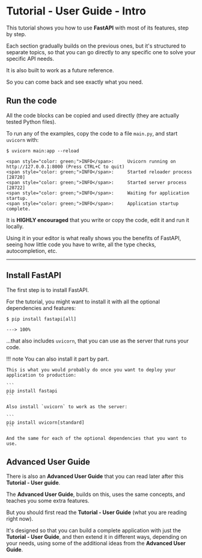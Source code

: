 # Tutorial - User Guide - Intro

This tutorial shows you how to use **FastAPI** with most of its features, step by step.

Each section gradually builds on the previous ones, but it's structured to separate topics, so that you can go directly to any specific one to solve your specific API needs.

It is also built to work as a future reference.

So you can come back and see exactly what you need.

## Run the code

All the code blocks can be copied and used directly (they are actually tested Python files).

To run any of the examples, copy the code to a file `main.py`, and start `uvicorn` with:

<div class="termy">

```console
$ uvicorn main:app --reload

<span style="color: green;">INFO</span>:     Uvicorn running on http://127.0.0.1:8000 (Press CTRL+C to quit)
<span style="color: green;">INFO</span>:     Started reloader process [28720]
<span style="color: green;">INFO</span>:     Started server process [28722]
<span style="color: green;">INFO</span>:     Waiting for application startup.
<span style="color: green;">INFO</span>:     Application startup complete.
```

</div>

It is **HIGHLY encouraged** that you write or copy the code, edit it and run it locally.

Using it in your editor is what really shows you the benefits of FastAPI, seeing how little code you have to write, all the type checks, autocompletion, etc.

---

## Install FastAPI

The first step is to install FastAPI.

For the tutorial, you might want to install it with all the optional dependencies and features:

<div class="termy">

```console
$ pip install fastapi[all]

---> 100%
```

</div>

...that also includes `uvicorn`, that you can use as the server that runs your code.

!!! note
    You can also install it part by part.

    This is what you would probably do once you want to deploy your application to production:

    ```
    pip install fastapi
    ```

    Also install `uvicorn` to work as the server:

    ```
    pip install uvicorn[standard]
    ```

    And the same for each of the optional dependencies that you want to use.

## Advanced User Guide

There is also an **Advanced User Guide** that you can read later after this **Tutorial - User guide**.

The **Advanced User Guide**, builds on this, uses the same concepts, and teaches you some extra features.

But you should first read the **Tutorial - User Guide** (what you are reading right now).

It's designed so that you can build a complete application with just the **Tutorial - User Guide**, and then extend it in different ways, depending on your needs, using some of the additional ideas from the **Advanced User Guide**.

